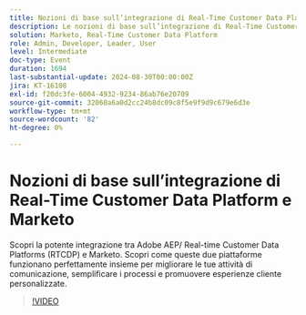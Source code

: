 ```yaml
---
title: Nozioni di base sull’integrazione di Real-Time Customer Data Platform e Marketo
description: Le nozioni di base sull’integrazione di Real-Time Customer Data Platform e Marketo consentono di scoprire come Adobe AEP/RTCDP e Marketo collaborano per migliorare la comunicazione, semplificare i processi e fornire esperienze cliente personalizzate.
solution: Marketo, Real-Time Customer Data Platform
role: Admin, Developer, Leader, User
level: Intermediate
doc-type: Event
duration: 1694
last-substantial-update: 2024-08-30T00:00:00Z
jira: KT-16108
exl-id: f20dc3fe-6004-4932-9234-86ab76e20709
source-git-commit: 32060a6a0d2cc24b8dc09c8f5e9f9d9c679e6d3e
workflow-type: tm+mt
source-wordcount: '82'
ht-degree: 0%

---
```


# Nozioni di base sull’integrazione di Real-Time Customer Data Platform e Marketo

Scopri la potente integrazione tra Adobe AEP/ Real-time Customer Data Platforms (RTCDP) e Marketo. Scopri come queste due piattaforme funzionano perfettamente insieme per migliorare le tue attività di comunicazione, semplificare i processi e promuovere esperienze cliente personalizzate.

>[!VIDEO](https://video.tv.adobe.com/v/3433676/?learn=on&captions=ita)
